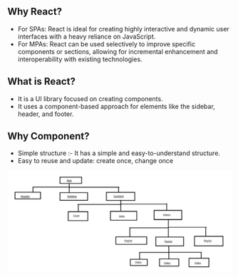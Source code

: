 ## Why React?

- For SPAs: React is ideal for creating highly interactive and dynamic user interfaces with a heavy reliance on JavaScript.
- For MPAs: React can be used selectively to improve specific components or sections, allowing for incremental enhancement and interoperability with existing technologies.

## What is React?

- It is a UI library focused on creating components.
- It uses a component-based approach for elements like the sidebar, header, and footer.

## Why Component?

- Simple structure :- It has a simple and easy-to-understand structure.
- Easy to reuse and update: create once, change once

<img src="./tree.png" />















